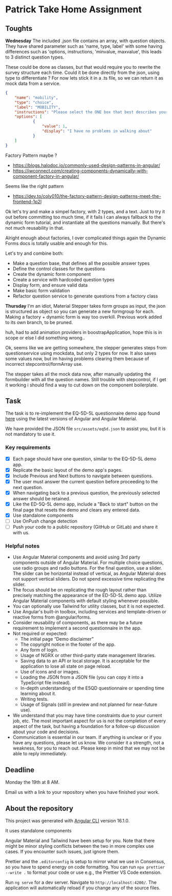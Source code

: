 # Patrick Take Home Assignment

## Toughts

**Wednesday** 
The included .json file contains an array, with question objects. 
They have shared parameter such as 'name, type, label' with some having differences such as 'options, instructions, 'minvalue, maxvalue', this leads to 3 distinct question types.

These could be done as classes, but that would require you to rewrite the survey structure each time.
Could it be done directly from the json, using type to differentiate ?
For now lets stick it in a .ts file, so we can return it as mock data from a service.


```` json
{
	"name": "mobility",
	"type": "choice",
	"label": "MOBILITY",
	"instructions": "Please select the ONE box that best describes your health TODAY.",
	"options": [
			{
				"value": 1,
				"display": "I have no problems in walking about"
			}
	]
}
````

Factory Pattern maybe ? 
- https://blogs.halodoc.io/commonly-used-design-patterns-in-angular/
- https://iwconnect.com/creating-components-dynamically-with-component-factory-in-angular/

Seems like the right pattern
- https://dev.to/coly010/the-factory-pattern-design-patterns-meet-the-frontend-1p2l

Ok let's try and make a simpel factory, with 2 types, and a text.
Just to try it out before committing too much time, if it fails I can always fallback to the dynamic form tutorial, and instantiate all the questions manually. But there's not much reusability in that.

Alright enough about factories, I over complicated things again the Dynamic Forms docs is totally usable and enough for this.

Let's try and combine both:
- Make a question base, that defines all the possible answer types
- Define the control classes for the questions
- Create the dynamic form component
- Create a service with hardcoded question types
- Display form, and ensure valid data
- Make basic form validation
- Refactor question service to generate questions from a factory class

**Thursday**
I'm an idiot, Material Stepper takes form groups as input, the json is structured as object so you can generate a new formgroup for each. Making a factory + dynamic form is way too overkill.
Previous work added to its own branch, to be pruned.

huh, had to add animation providers in boostrapApplication, hope this is in scope or else I did something wrong..

Ok, seems like we are getting somewhere, the stepper generates steps from questionservice using mockdata, but only 2 types for now. It also saves some values now, but im having problems clearing them because of incorrect stepcontrol/formArray use.

The stepper takes all the mock data now, after manually updating the formbuilder with all the question names. Still trouble with stepcontrol, if I get it working i should find a way to cut down on the component boilerplate.

## Task

The task is to re-implement the EQ-5D-5L questionnaire demo app found [here](https://eq-5d-tablet-pda-demo.euroqol.org/app/app.cfm?app=5&id=1D8B24E9-09E4-8CE4-7F7D2A6608C625EE) using the latest versions of Angular and Angular Material.

We have provided the JSON file `src/assets/eq5d.json` to assist you, but it is not mandatory to use it.

### Key requirements

- [x]   Each page should have one question, similar to the EQ-5D-5L demo app.
- [x]   Replicate the basic layout of the demo app's pages.
- [x]   Include Previous and Next buttons to navigate between questions.
- [x]   The user must answer the current question before proceeding to the next question.
- [x]   When navigating back to a previous question, the previously selected answer should be retained.
- [x]   Like the ED-5Q-5L demo app, include a "Back to start" button on the final page that resets the demo and clears any entered data.
- [x]   Use standalone components
- [ ]   Use OnPush change detection
- [ ]   Push your code to a public repository (GitHub or GitLab) and share it with us.

### Helpful notes

-   Use Angular Material components and avoid using 3rd party components outside of Angular Material. For multiple choice questions, use radio groups and radio buttons. For the final question, use a slider. The slider can be horizontal instead of vertical, as Angular Material does not support vertical sliders. Do not spend excessive time replicating the slider.
-   The focus should be on replicating the rough layout rather than precisely matching the appearance of the ED-5D-5L demo app. Utilize Angular Material components with default styling whenever possible.
-   You can optionally use Tailwind for utility classes, but it is not expected.
-   Use Angular's built-in toolbox, including services and template-driven or reactive forms from @angular/forms.
-   Consider reusability of components, as there may be a future requirement to implement a second questionnaire in the app.
-   Not required or expected:
    -   The initial page “Demo disclaimer”
    -   The copyright notice in the footer of the app.
    -   Any form of login.
    -   Usage of NGRX or other third-party state management libraries.
    -   Saving data to an API or local storage. It is acceptable for the application to lose all state on page reload.
    -   Use of icons and or images.
    -   Loading the JSON from a JSON file (you can copy it into a TypeScript file instead).
    -   In-depth understanding of the E5QD questionnaire or spending time learning about it.
    -   Writing tests.
    -   Usage of Signals (still in preview and not planned for near-future use).
-   We understand that you may have time constraints due to your current job, etc. The most important aspect for us is not the completion of every aspect of the task, but having a foundation for a follow-up discussion about your code and decisions.
-   Communication is essential in our team. If anything is unclear or if you have any questions, please let us know. We consider it a strength, not a weakness, for you to reach out. Please keep in mind that we may not be able to reply immediately.

## Deadline

Monday the 19th at 8 AM.

Email us with a link to your repository when you have finished your work.

## About the repository

This project was generated with [Angular CLI](https://github.com/angular/angular-cli) version 16.1.0.

It uses standalone components

Angular Material and Tailwind have been setup for you. Note that there might be minor styling conflicts between the two in more complex use cases. If you encounter such issues, just ignore them.

Prettier and the `.editorconfig` is setup to mirror what we use in Consensus, so you have to spend energy on code formatting. You can run `npx prettier --write .` to format your code or use e.g., the Prettier VS Code extension.

Run `ng serve` for a dev server. Navigate to `http://localhost:4200/`. The application will automatically reload if you change any of the source files.
